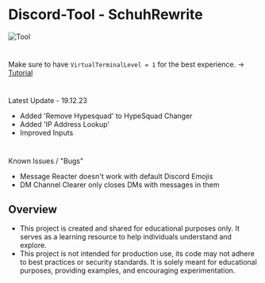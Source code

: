 # Discord-Tool - SchuhRewrite
![Tool](https://schuh.wtf/resources/images/sr.png)
#
Make sure to have `VirtualTerminalLevel = 1` for the best experience. -> [Tutorial](https://www.youtube.com/watch?v=HeJOyEw3RtM)
#
Latest Update - 19.12.23
* Added 'Remove Hypesquad' to HypeSquad Changer
* Added 'IP Address Lookup'
* Improved Inputs
#
Known Issues / "Bugs"
* Message Reacter doesn't work with default Discord Emojis
* DM Channel Clearer only closes DMs with messages in them
## Overview
* This project is created and shared for educational purposes only. It serves as a learning resource to help individuals understand and explore.
* This project is not intended for production use, its code may not adhere to best practices or security standards. It is solely meant for educational purposes, providing examples, and encouraging experimentation.
 
